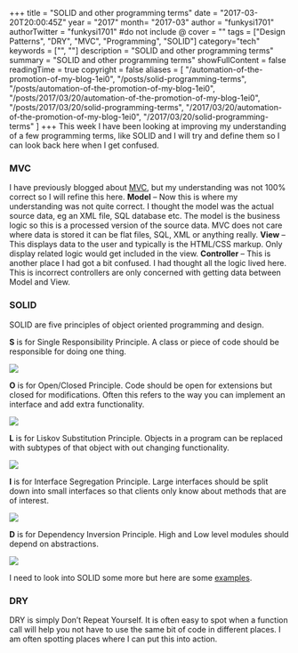 +++
title = "SOLID and other programming terms"
date = "2017-03-20T20:00:45Z"
year = "2017"
month= "2017-03"
author = "funkysi1701"
authorTwitter = "funkysi1701" #do not include @
cover = ""
tags = ["Design Patterns", "DRY", "MVC", "Programming", "SOLID"]
category="tech"
keywords = ["", ""]
description =  "SOLID and other programming terms"
summary = "SOLID and other programming terms"
showFullContent = false
readingTime = true
copyright = false
aliases = [
    "/automation-of-the-promotion-of-my-blog-1ei0",
    "/posts/solid-programming-terms",
    "/posts/automation-of-the-promotion-of-my-blog-1ei0",
    "/posts/2017/03/20/automation-of-the-promotion-of-my-blog-1ei0",
    "/posts/2017/03/20/solid-programming-terms",
    "/2017/03/20/automation-of-the-promotion-of-my-blog-1ei0",
    "/2017/03/20/solid-programming-terms"
]
+++
This week I have been looking at improving my understanding of a few programming terms, like SOLID and I will try and define them so I can look back here when I get confused.

### MVC

I have previously blogged about [MVC](https://www.funkysi1701.com/2016/03/17/model-view-controller-mvc/), but my understanding was not 100% correct so I will refine this here.
**Model** – Now this is where my understanding was not quite correct. I thought the model was the actual source data, eg an XML file, SQL database etc. The model is the business logic so this is a processed version of the source data. MVC does not care where data is stored it can be flat files, SQL, XML or anything really.
**View** – This displays data to the user and typically is the HTML/CSS markup. Only display related logic would get included in the view.
**Controller** – This is another place I had got a bit confused. I had thought all the logic lived here. This is incorrect controllers are only concerned with getting data between Model and View.

### SOLID

SOLID are five principles of object oriented programming and design.

**S** is for Single Responsibility Principle. A class or piece of code should be responsible for doing one thing.

![](https://storageaccountblog9f5d.blob.core.windows.net/blazor/wp-content/uploads/2017/03/SingleResponsibilityPrinciple2_71060858.jpg?resize=300%2C240&ssl=1)

**O** is for Open/Closed Principle. Code should be open for extensions but closed for modifications. Often this refers to the way you can implement an interface and add extra functionality.

![](https://storageaccountblog9f5d.blob.core.windows.net/blazor/wp-content/uploads/2017/03/ocp.jpg?resize=300%2C240&ssl=1)

**L** is for Liskov Substitution Principle. Objects in a program can be replaced with subtypes of that object with out changing functionality.

![](https://storageaccountblog9f5d.blob.core.windows.net/blazor/wp-content/uploads/2017/03/LiskovSubtitutionPrinciple_52BB5162.jpg?resize=300%2C240&ssl=1)

**I** is for Interface Segregation Principle. Large interfaces should be split down into small interfaces so that clients only know about methods that are of interest.

![](https://storageaccountblog9f5d.blob.core.windows.net/blazor/wp-content/uploads/2017/03/isp.jpg?resize=300%2C240&ssl=1)

**D** is for Dependency Inversion Principle. High and Low level modules should depend on abstractions.

![](https://storageaccountblog9f5d.blob.core.windows.net/blazor/wp-content/uploads/2017/03/dip.jpg?resize=300%2C240&ssl=1)

I need to look into SOLID some more but here are some [examples](https://www.codeproject.com/Articles/703634/SOLID-architecture-principles-using-simple-Csharp).

### DRY

DRY is simply Don’t Repeat Yourself. It is often easy to spot when a function call will help you not have to use the same bit of code in different places. I am often spotting places where I can put this into action.